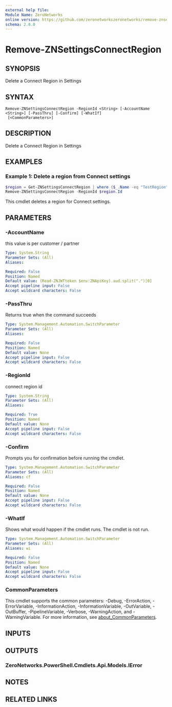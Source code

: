 ```yaml
---
external help file:
Module Name: ZeroNetworks
online version: https://github.com/zeronetworkszeronetworks/remove-znsettingsconnectregion
schema: 2.0.0
---
```


# Remove-ZNSettingsConnectRegion

## SYNOPSIS
Delete a Connect Region in Settings

## SYNTAX

```
Remove-ZNSettingsConnectRegion -RegionId <String> [-AccountName <String>] [-PassThru] [-Confirm] [-WhatIf]
 [<CommonParameters>]
```

## DESCRIPTION
Delete a Connect Region in Settings

## EXAMPLES

### Example 1: Delete a region from Connect settings
```powershell
$region = Get-ZNSettingsConnectRegion | where {$_.Name -eq "TestRegion"}
Remove-ZNSettingsConnectRegion -RegionId $region.Id
```

This cmdlet deletes a region for Connect settings.

## PARAMETERS

### -AccountName
this value is per customer / partner

```yaml
Type: System.String
Parameter Sets: (All)
Aliases:

Required: False
Position: Named
Default value: (Read-ZNJWTtoken $env:ZNApiKey).aud.split(".")[0]
Accept pipeline input: False
Accept wildcard characters: False
```

### -PassThru
Returns true when the command succeeds

```yaml
Type: System.Management.Automation.SwitchParameter
Parameter Sets: (All)
Aliases:

Required: False
Position: Named
Default value: None
Accept pipeline input: False
Accept wildcard characters: False
```

### -RegionId
connect region id

```yaml
Type: System.String
Parameter Sets: (All)
Aliases:

Required: True
Position: Named
Default value: None
Accept pipeline input: False
Accept wildcard characters: False
```

### -Confirm
Prompts you for confirmation before running the cmdlet.

```yaml
Type: System.Management.Automation.SwitchParameter
Parameter Sets: (All)
Aliases: cf

Required: False
Position: Named
Default value: None
Accept pipeline input: False
Accept wildcard characters: False
```

### -WhatIf
Shows what would happen if the cmdlet runs.
The cmdlet is not run.

```yaml
Type: System.Management.Automation.SwitchParameter
Parameter Sets: (All)
Aliases: wi

Required: False
Position: Named
Default value: None
Accept pipeline input: False
Accept wildcard characters: False
```

### CommonParameters
This cmdlet supports the common parameters: -Debug, -ErrorAction, -ErrorVariable, -InformationAction, -InformationVariable, -OutVariable, -OutBuffer, -PipelineVariable, -Verbose, -WarningAction, and -WarningVariable. For more information, see [about_CommonParameters](http://go.microsoft.com/fwlink/?LinkID=113216).

## INPUTS

## OUTPUTS

### ZeroNetworks.PowerShell.Cmdlets.Api.Models.IError

## NOTES

## RELATED LINKS

